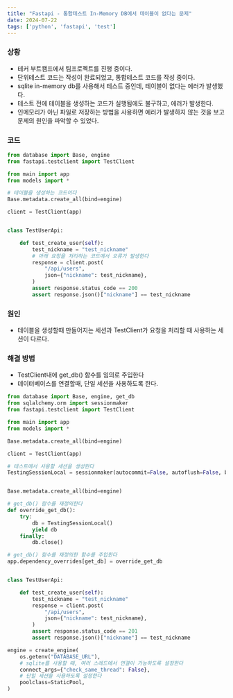 ```yaml
---
title: "Fastapi - 통합테스트 In-Memory DB에서 테이블이 없다는 문제"
date: 2024-07-22
tags: ['python', 'fastapi', 'test']
---
```


### 상황
- 테커 부트캠프에서 팀프로젝트를 진행 중이다.
- 단위테스트 코드는 작성이 완료되었고, 통합테스트 코드를 작성 중이다.
- sqlite in-memory db를 사용해서 테스트 중인데, 테이블이 없다는 에러가 발생했다.
- 테스트 전에 테이블을 생성하는 코드가 실행됨에도 불구하고, 에러가 발생한다.
- 인메모리가 아닌 파일로 저장하는 방법을 사용하면 에러가 발생하지 않는 것을 보고 문제의 원인을 파악할 수 있었다.

### 코드
```python
from database import Base, engine
from fastapi.testclient import TestClient

from main import app
from models import *

# 테이블을 생성하는 코드이다
Base.metadata.create_all(bind=engine)

client = TestClient(app)


class TestUserApi:

    def test_create_user(self):
        test_nickname = "test_nickname"
        # 아래 요청을 처리하는 코드에서 오류가 발생한다
        response = client.post(
            "/api/users",
            json={"nickname": test_nickname},
        )
        assert response.status_code == 200
        assert response.json()["nickname"] == test_nickname

```

### 원인
- 테이블을 생성할때 만들어지는 세션과 TestClient가 요청을 처리할 때 사용하는 세션이 다르다.

### 해결 방법
- TestClient내에 get_db() 함수를 임의로 주입한다
- 데이터베이스를 연결할때, 단일 세션을 사용하도록 한다.

```python
from database import Base, engine, get_db
from sqlalchemy.orm import sessionmaker
from fastapi.testclient import TestClient

from main import app
from models import *

Base.metadata.create_all(bind=engine)

client = TestClient(app)

# 테스트에서 사용할 세션을 생성한다
TestingSessionLocal = sessionmaker(autocommit=False, autoflush=False, bind=engine)


Base.metadata.create_all(bind=engine)

# get_db() 함수를 재정의한다
def override_get_db():
    try:
        db = TestingSessionLocal()
        yield db
    finally:
        db.close()

# get_db() 함수를 재정의한 함수를 주입한다
app.dependency_overrides[get_db] = override_get_db


class TestUserApi:

    def test_create_user(self):
        test_nickname = "test_nickname"
        response = client.post(
            "/api/users",
            json={"nickname": test_nickname},
        )
        assert response.status_code == 201
        assert response.json()["nickname"] == test_nickname
```

```python
engine = create_engine(    
    os.getenv("DATABASE_URL"),
    # sqlite를 사용할 때, 여러 스레드에서 연결이 가능하도록 설정한다
    connect_args={"check_same_thread": False},
    # 단일 세션을 사용하도록 설정한다
    poolclass=StaticPool,
)
```
